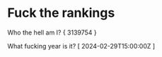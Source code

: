 # Fuck the rankings

Who the hell am I?
{ 3139754 }

What fucking year is it?
[ 2024-02-29T15:00:00Z ]
